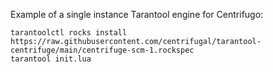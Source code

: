 Example of a single instance Tarantool engine for Centrifugo: 

```
tarantoolctl rocks install https://raw.githubusercontent.com/centrifugal/tarantool-centrifuge/main/centrifuge-scm-1.rockspec
tarantool init.lua
```
